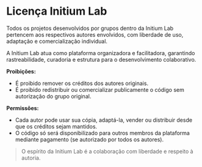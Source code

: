 # Licença Initium Lab

Todos os projetos desenvolvidos por grupos dentro da Initium Lab pertencem aos respectivos autores envolvidos, com liberdade de uso, adaptação e comercialização individual.

A Initium Lab atua como plataforma organizadora e facilitadora, garantindo rastreabilidade, curadoria e estrutura para o desenvolvimento colaborativo.

**Proibições:**
- É proibido remover os créditos dos autores originais.
- É proibido redistribuir ou comercializar publicamente o código sem autorização do grupo original.

**Permissões:**
- Cada autor pode usar sua cópia, adaptá-la, vender ou distribuir desde que os créditos sejam mantidos.
- O código só será disponibilizado para outros membros da plataforma mediante pagamento (se autorizado por todos os autores).

> O espírito da Initium Lab é a colaboração com liberdade e respeito à autoria.
